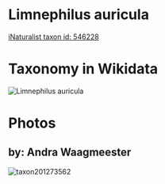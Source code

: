 
Limnephilus auricula
====================
  
[iNaturalist taxon id: 546228](https://www.inaturalist.org/taxa/546228)
# Taxonomy in Wikidata
  
![Limnephilus auricula](../wikidata_schemas/Limnephilus_auricula.gv.png)
# Photos

## by: Andra Waagmeester
  
![taxon201273562](https://inaturalist-open-data.s3.amazonaws.com/photos/215600996/medium.jpeg)
